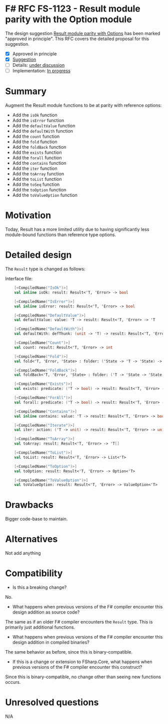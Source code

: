 # F# RFC FS-1123 - Result module parity with the Option module

The design suggestion [Result module parity with Options](https://github.com/fsharp/fslang-suggestions/issues/1123) has been marked "approved in principle".
This RFC covers the detailed proposal for this suggestion.

* [x] Approved in principle
* [x] [Suggestion](https://github.com/fsharp/fslang-suggestions/issues/1123)
* [ ] Details: [under discussion](FILL-ME-IN)
* [ ] Implementation: [In progress](FILL-ME-IN)

# Summary
[summary]: #summary

Augment the Result module functions to be at parity with reference options:

* Add the `isOk` function
* Add the `isError` function
* Add the `defaultValue` function
* Add the `defaultWith` function
* Add the `count` function
* Add the `fold` function
* Add the `foldBack` function
* Add the `exists` function
* Add the `forall` function
* Add the `contains` function
* Add the `iter` function
* Add the `toArray` function
* Add the `toList` function
* Add the `toSeq` function
* Add the `toOption` function
* Add the `toValueOption` function

# Motivation
[motivation]: #motivation

Today, Result has a more limited utility due to having significantly less module-bound functions than reference type options. 

# Detailed design
[design]: #detailed-design

The `Result` type is changed as follows:

Interface file:

```fsharp
    [<CompiledName("IsOk")>]
    val inline isOk: result: Result<'T, 'Error> -> bool

    [<CompiledName("IsError")>]
    val inline isError: result: Result<'T, 'Error> -> bool

    [<CompiledName("DefaultValue")>]
    val defaultValue: value: 'T -> result: Result<'T, 'Error> -> 'T

    [<CompiledName("DefaultWith")>]
    val defaultWith: defThunk: (unit -> 'T) -> result: Result<'T, 'Error> -> 'T

    [<CompiledName("Count")>]
    val count: result: Result<'T, 'Error> -> int

    [<CompiledName("Fold")>]
    val fold<'T, 'Error, 'State> : folder: ('State -> 'T -> 'State) -> state: 'State -> result: Result<'T, 'Error> -> 'State

    [<CompiledName("FoldBack")>]
    val foldBack<'T, 'Error, 'State> : folder: ('T -> 'State -> 'State) -> result: Result<'T, 'Error> -> state: 'State -> 'State

    [<CompiledName("Exists")>]
    val exists: predicate: ('T -> bool) -> result: Result<'T, 'Error> -> bool

    [<CompiledName("ForAll")>]
    val forall: predicate: ('T -> bool) -> result: Result<'T, 'Error> -> bool

    [<CompiledName("Contains")>]
    val inline contains: value: 'T -> result: Result<'T, 'Error> -> bool when 'T: equality

    [<CompiledName("Iterate")>]
    val iter: action: ('T -> unit) -> result: Result<'T, 'Error> -> unit

    [<CompiledName("ToArray")>]
    val toArray: result: Result<'T, 'Error> -> 'T[]

    [<CompiledName("ToList")>]
    val toList: result: Result<'T, 'Error> -> List<'T>

    [<CompiledName("ToOption")>]
    val toOption: result: Result<'T, 'Error> -> Option<'T>

    [<CompiledName("ToValueOption")>]
    val toValueOption: result: Result<'T, 'Error> -> ValueOption<'T>
```

# Drawbacks
[drawbacks]: #drawbacks

Bigger code-base to maintain.

# Alternatives
[alternatives]: #alternatives

Not add anything

# Compatibility
[compatibility]: #compatibility

* Is this a breaking change?

No.

* What happens when previous versions of the F# compiler encounter this design addition as source code?

The same as if an older F# compiler encounters the `Result` type. This is primarily just additional functions.

* What happens when previous versions of the F# compiler encounter this design addition in compiled binaries?

The same behavior as before, since this is binary-compatible.

* If this is a change or extension to FSharp.Core, what happens when previous versions of the F# compiler encounter this construct?

Since this is binary-compatible, no change other than seeing new functions occurs.

# Unresolved questions
[unresolved]: #unresolved-questions

N/A